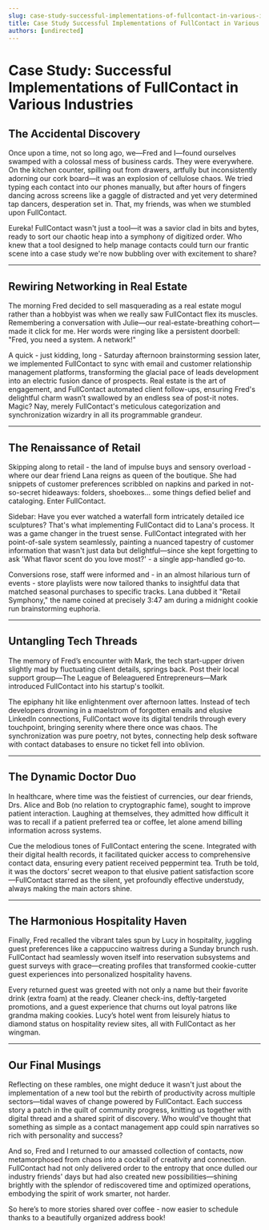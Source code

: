 ```yaml
---
slug: case-study-successful-implementations-of-fullcontact-in-various-industries
title: Case Study Successful Implementations of FullContact in Various Industries
authors: [undirected]
---
```



# Case Study: Successful Implementations of FullContact in Various Industries

## The Accidental Discovery

Once upon a time, not so long ago, we—Fred and I—found ourselves swamped with a colossal mess of business cards. They were everywhere. On the kitchen counter, spilling out from drawers, artfully but inconsistently adorning our cork board—it was an explosion of cellulose chaos. We tried typing each contact into our phones manually, but after hours of fingers dancing across screens like a gaggle of distracted and yet very determined tap dancers, desperation set in. That, my friends, was when we stumbled upon FullContact.

Eureka! FullContact wasn't just a tool—it was a savior clad in bits and bytes, ready to sort our chaotic heap into a symphony of digitized order. Who knew that a tool designed to help manage contacts could turn our frantic scene into a case study we're now bubbling over with excitement to share?

---

## Rewiring Networking in Real Estate

The morning Fred decided to sell masquerading as a real estate mogul rather than a hobbyist was when we really saw FullContact flex its muscles. Remembering a conversation with Julie—our real-estate-breathing cohort—made it click for me. Her words were ringing like a persistent doorbell: "Fred, you need a system. A network!"

A quick - just kidding, long - Saturday afternoon brainstorming session later, we implemented FullContact to sync with email and customer relationship management platforms, transforming the glacial pace of leads development into an electric fusion dance of prospects. Real estate is the art of engagement, and FullContact automated client follow-ups, ensuring Fred's delightful charm wasn’t swallowed by an endless sea of post-it notes. Magic? Nay, merely FullContact's meticulous categorization and synchronization wizardry in all its programmable grandeur.

---

## The Renaissance of Retail

Skipping along to retail - the land of impulse buys and sensory overload - where our dear friend Lana reigns as queen of the boutique. She had snippets of customer preferences scribbled on napkins and parked in not-so-secret hideaways: folders, shoeboxes... some things defied belief and cataloging. Enter FullContact.

Sidebar: Have you ever watched a waterfall form intricately detailed ice sculptures? That's what implementing FullContact did to Lana's process. It was a game changer in the truest sense. FullContact integrated with her point-of-sale system seamlessly, painting a nuanced tapestry of customer information that wasn't just data but delightful—since she kept forgetting to ask 'What flavor scent do you love most?' - a single app-handled go-to.

Conversions rose, staff were informed and - in an almost hilarious turn of events - store playlists were now tailored thanks to insightful data that matched seasonal purchases to specific tracks. Lana dubbed it "Retail Symphony," the name coined at precisely 3:47 am during a midnight cookie run brainstorming euphoria.

---

## Untangling Tech Threads

The memory of Fred’s encounter with Mark, the tech start-upper driven slightly mad by fluctuating client details, springs back. Post their local support group—The League of Beleaguered Entrepreneurs—Mark introduced FullContact into his startup's toolkit.

The epiphany hit like enlightenment over afternoon lattes. Instead of tech developers drowning in a maelstrom of forgotten emails and elusive LinkedIn connections, FullContact wove its digital tendrils through every touchpoint, bringing serenity where there once was chaos. The synchronization was pure poetry, not bytes, connecting help desk software with contact databases to ensure no ticket fell into oblivion.

---

## The Dynamic Doctor Duo

In healthcare, where time was the feistiest of currencies, our dear friends, Drs. Alice and Bob (no relation to cryptographic fame), sought to improve patient interaction. Laughing at themselves, they admitted how difficult it was to recall if a patient preferred tea or coffee, let alone amend billing information across systems.

Cue the melodious tones of FullContact entering the scene. Integrated with their digital health records, it facilitated quicker access to comprehensive contact data, ensuring every patient received peppermint tea. Truth be told, it was the doctors’ secret weapon to that elusive patient satisfaction score—FullContact starred as the silent, yet profoundly effective understudy, always making the main actors shine.

---

## The Harmonious Hospitality Haven

Finally, Fred recalled the vibrant tales spun by Lucy in hospitality, juggling guest preferences like a cappuccino waitress during a Sunday brunch rush. FullContact had seamlessly woven itself into reservation subsystems and guest surveys with grace—creating profiles that transformed cookie-cutter guest experiences into personalized hospitality havens.

Every returned guest was greeted with not only a name but their favorite drink (extra foam) at the ready. Cleaner check-ins, deftly-targeted promotions, and a guest experience that churns out loyal patrons like grandma making cookies. Lucy’s hotel went from leisurely hiatus to diamond status on hospitality review sites, all with FullContact as her wingman.

---

## Our Final Musings

Reflecting on these rambles, one might deduce it wasn't just about the implementation of a new tool but the rebirth of productivity across multiple sectors—tidal waves of change powered by FullContact. Each success story a patch in the quilt of community progress, knitting us together with digital thread and a shared spirit of discovery. Who would've thought that something as simple as a contact management app could spin narratives so rich with personality and success?

And so, Fred and I returned to our amassed collection of contacts, now metamorphosed from chaos into a cocktail of creativity and connection. FullContact had not only delivered order to the entropy that once dulled our industry friends' days but had also created new possibilities—shining brightly with the splendor of rediscovered time and optimized operations, embodying the spirit of work smarter, not harder.

So here’s to more stories shared over coffee - now easier to schedule thanks to a beautifully organized address book!